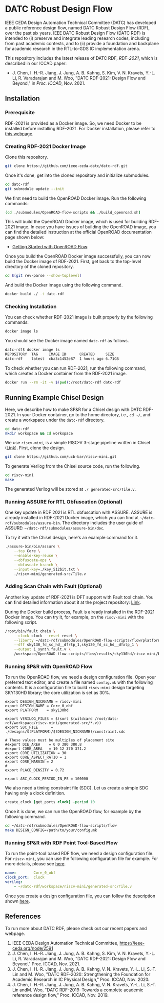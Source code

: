 DATC Robust Design Flow
===

IEEE CEDA Design Automation Technical Committee (DATC) has developed a public reference design flow, named DATC Robust Design Flow (RDF), over the past six years. IEEE DATC Robust Design Flow (DATC RDF) is intended to (i) preserve and integrate leading research codes, including from past academic contests, and to (ii) provide a foundation and backplane for academic research in the RTL-to-GDS IC implementation arena.

This repository includes the latest release of DATC RDF, _RDF-2021_, which is described in our ICCAD paper:

* J. Chen, I. H.-R. Jiang, J. Jung, A. B. Kahng, S. Kim, V. N. Kravets, Y.-L. Li, R. Varadarajan and M. Woo, "DATC RDF-2021: Design Flow and Beyond," in _Proc. ICCAD_, Nov. 2021.



Installation
---

### Prerequisite

RDF-2021 is provided as a Docker image. So, we need Docker to be installed before installing RDF-2021. For Docker installation, please refer to [this webpage](https://www.docker.com/get-started).


### Creating RDF-2021 Docker Image

Clone this repository.

```bash
git clone https://github.com/ieee-ceda-datc/datc-rdf.git
```

Once it's done, get into the cloned repository and initialize submodules.

```bash
cd datc-rdf
git submodule update --init
```

We first need to build the OpenROAD Docker image. Run the following commands:

```bash
(cd ./submodules/OpenROAD-flow-scripts && ./build_openroad.sh)
```

This will build the OpenROAD Docker image, which is used for building RDF-2021 image.
In case you have issues of building the OpenROAD image, you can find the detailed instruction at the official OpenROAD documentation page shown below:

* [Getting Started with OpenROAD Flow](https://openroad.readthedocs.io/en/latest/user/BuildWithDocker.html).


Once you build the OpenROAD Docker image successfully, you can now build the Docker image of RDF-2021.
First, get back to the top-level directory of the cloned repository.

```bash
cd $(git rev-parse --show-toplevel)
```

And build the Docker image using the following command.

```bash
docker build ./ -t datc-rdf
```


### Checking Installation

You can check whether RDF-2021 image is built properly by the following commands:

```bash
docker image ls
```

You should see the Docker image named `datc-rdf` as follows.


```bash
datc-rdf$ docker image ls
REPOSITORY  TAG     IMAGE ID      CREATED     SIZE
datc-rdf    latest  cba3c1452e87  1 hours ago 6.71GB
```

To check whether you can run RDF-2021, run the following command, which creates a Docker container from the RDF-2021 image.

```bash
docker run --rm -it -v $(pwd):/root/datc-rdf datc-rdf
```


Running Example Chisel Design
---

Here, we describe how to make SP&R for a Chisel design with DATC RDF-2021.
In your Docker container, go to the home directory, i.e., `cd ~/`, and create a workspace under the `datc-rdf` directory.

```bash
cd datc-rdf
mkdir workspace && cd workspace
```

We use `riscv-mini`, is a simple RISC-V 3-stage pipeline written in Chisel ([Link](https://github.com/ucb-bar/riscv-mini)). First, clone the design.

```bash
git clone https://github.com/ucb-bar/riscv-mini.git
```

To generate Verilog from the Chisel source code, run the following.

```bash
cd riscv-mini
make
```

The generated Verilog will be stored at `./ generated-src/Tile.v`.



### Running ASSURE for RTL Obfuscation (Optional)

One key update in RDF 2021 is RTL obfuscation with ASSURE.
ASSURE is already installed in RDF-2021 Docker image, which you can find at `~/datc-rdf/submodules/assure-bin`.
The directory includes the user guide of ASSURE: `~/datc-rdf/submodules/assure-bin/doc`.

To try it with the Chisel design, here's an example command for it.

```bash
./assure-bin/bin/assure \
    --top Core \
    --enable-key-reuse \
    --obfuscate-ops \
    --obfuscate-branch \
    --input-key=./key_512bit.txt \
    ./riscv-mini/generated-src/Tile.v
```


### Adding Scan Chain with Fault (Optional)

Another key update of RDF-2021 is DFT support with Fault tool chain. You can find detailed information about it at the project repository: [Link](https://github.com/Cloud-V/Fault). 

During the Docker build process, Fault is already installed in the RDF-2021 Docker image.  You can try it, for example, on the `riscv-mini` with the following script.

```bash
/root/bin/fault chain \
    --clock clock --reset reset \
    --liberty ~/datc-rdf/submodules/OpenROAD-flow-scripts/flow/platforms/sky130hd/lib/sky130_fd_sc_hd__tt_025C_1v80.lib \
    --dff sky130_fd_sc_hd__dfrtp_1,sky130_fd_sc_hd__dfxtp_1 \
    --output 1_synth.fault.v \
    /workspace/OpenROAD-flow-scripts/flow/results/sky130hd/riscv-mini/base.bak/1_synth.v 
```


### Running SP&R with OpenROAD Flow

To run the OpenROAD flow, we need a design configuration file. Open your preferred text editor, and create a file named `config.mk` with the following contents. It is a configuration file to build `riscv-mini` design targeting SKY130HD library; the core utilization is set as 30%.

```make
export DESIGN_NICKNAME = riscv-mini
export DESIGN_NAME = Core_0_obf
export PLATFORM    = sky130hd

export VERILOG_FILES = $(sort $(wildcard /root/datc-rdf/workspace/riscv-mini/generated-src/*.v))
export SDC_FILE      = ./designs/$(PLATFORM)/$(DESIGN_NICKNAME)/constraint.sdc

# These values must be multiples of placement site
#export DIE_AREA    = 0 0 380 380.8
#export CORE_AREA   = 10 12 370 371.2
export CORE_UTILIZATION = 30
export CORE_ASPECT_RATIO = 1
export CORE_MARGIN = 2
#
export PLACE_DENSITY = 0.72

export ABC_CLOCK_PERIOD_IN_PS = 100000
```

We also need a timing constraint file (SDC). Let us create a simple SDC having only a clock definition.

```tcl
create_clock [get_ports clock] -period 10
```

Once it is done, we can run the OpenROAD flow, for example by the following command.

```bash
cd ~/datc-rdf/submodules/OpenROAD-flow-scripts/flow
make DESIGN_CONFIG=/path/to/your/config.mk
```


### Running SP&R with RDF Point Tool-Based Flow

To run the point-tool based RDF flow, we need a design configuration file. For `riscv-mini`, you can use the following configuration file for example. For more details, please see [here](https://github.com/ieee-ceda-datc/rdf-2020#design-configuration).

```yaml
name:        Core_0_obf
clock_port:  clock
verilog:     
    - ~/datc-rdf/workspace/riscv-mini/generated-src/Tile.v
```

Once you create a design configuration file, you can follow the description shown [here](https://github.com/ieee-ceda-datc/rdf-2020).


References
---

To run more about DATC RDF, please check out our recent papers and webpage.

1. IEEE CEDA Design Automation Technical Committee, https://ieee-ceda.org/node/2591
1. J. Chen, I. H.-R. Jiang, J. Jung, A. B. Kahng, S. Kim, V. N. Kravets, Y.-L. Li, R. Varadarajan and M. Woo, "DATC RDF-2021: Design Flow and Beyond," Proc. ICCAD, Nov. 2021.
1. J. Chen, I. H.-R. Jiang, J. Jung, A. B. Kahng, V. N. Kravets, Y.-L. Li, S.-T. Lin and M. Woo, "DATC RDF-2020: Strengthening the Foundation for Academic Research in IC Physical Design," Proc. ICCAD, Nov. 2020.
1. J. Chen, I. H.-R. Jiang, J. Jung, A. B. Kahng, V. N. Kravets, Y.-L. Li, S.-T. Lin andM. Woo, "DATC RDF-2019: Towards a complete academic reference design flow," Proc. ICCAD, Nov. 2019.
